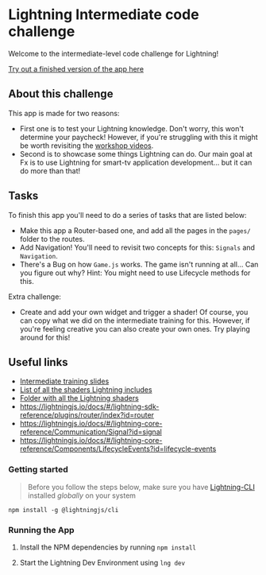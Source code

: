 # Lightning Intermediate code challenge

Welcome to the intermediate-level code challenge for Lightning!

[Try out a finished version of the app here](https://lightning-snake.vercel.app/#mainMenu)

## About this challenge

This app is made for two reasons:

- First one is to test your Lightning knowledge. Don't worry, this won't determine your paycheck! However, if you're struggling with this it might be worth revisiting the [workshop videos](https://www.notion.so/fxdigital/Intermediate-Lightning-Training-654b90ec60dc4da98a30a4c9503e594f).
- Second is to showcase some things Lightning can do. Our main goal at Fx is to use Lightning for smart-tv application development... but it can do more than that!

## Tasks

To finish this app you'll need to do a series of tasks that are listed below:

- Make this app a Router-based one, and add all the pages in the `pages/` folder to the routes.
- Add Navigation! You'll need to revisit two concepts for this: `Signals` and `Navigation`.
- There's a Bug on how `Game.js` works. The game isn't running at all... Can you figure out why? Hint: You might need to use Lifecycle methods for this.

Extra challenge:

- Create and add your own widget and trigger a shader! Of course, you can copy what we did on the intermediate training for this. However, if you're feeling creative you can also create your own ones. Try playing around for this!

## Useful links

- [Intermediate training slides](https://docs.google.com/presentation/d/1oD5Z0spLmPjL0ytYFiky8SFyx3fKx3IlSoFqlxHd1vQ/edit?usp=sharing)
- [List of all the shaders Lightning includes](https://github.com/rdkcentral/Lightning/blob/master/src/lightning.mjs#L93)
- [Folder with all the Lightning shaders](https://docs.google.com/presentation/d/1oD5Z0spLmPjL0ytYFiky8SFyx3fKx3IlSoFqlxHd1vQ/edit?usp=sharing)
- https://lightningjs.io/docs/#/lightning-sdk-reference/plugins/router/index?id=router
- https://lightningjs.io/docs/#/lightning-core-reference/Communication/Signal?id=signal
- https://lightningjs.io/docs/#/lightning-core-reference/Components/LifecycleEvents?id=lifecycle-events

### Getting started

> Before you follow the steps below, make sure you have [Lightning-CLI](https://rdkcentral.github.io/Lightning-CLI/#/) installed _globally_ on your system

```
npm install -g @lightningjs/cli
```

### Running the App

1. Install the NPM dependencies by running `npm install`

2. Start the Lightning Dev Environment using `lng dev`
